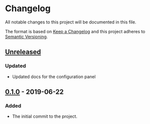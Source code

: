 # Changelog

All notable changes to this project will be documented in this file.

The format is based on [Keep a Changelog](http://keepachangelog.com/en/1.0.0/)
and this project adheres to [Semantic Versioning](http://semver.org/spec/v2.0.0.html).

## [Unreleased]

### Updated

- Updated docs for the configuration panel

## [0.1.0][] - 2019-06-22

### Added

- The initial commit to the project.

[Unreleased]: https://github.com/zyrorl/node-red-contrib-tuyapi-cloud/tree/compare/v0.1.0...HEAD
[0.1.0]: https://github.com/zyrorl/node-red-contrib-tuyapi-cloud/tree/compare/master...v0.1.0
